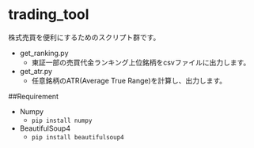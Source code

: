 # trading_tool
株式売買を便利にするためのスクリプト群です。
- get_ranking.py
  - 東証一部の売買代金ランキング上位銘柄をcsvファイルに出力します。
- get_atr.py
  - 任意銘柄のATR(Average True Range)を計算し、出力します。

##Requirement
* Numpy
  - `pip install numpy`
* BeautifulSoup4
  - `pip install beautifulsoup4`
